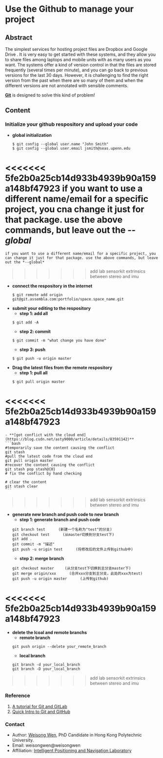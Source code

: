 # Use the Github to manage your project

## Abstract
The simplest services for hosting project files are Dropbox and Google Drive . It is very easy to get started with these systems, and they allow you to share files among laptops and mobile units with as many users as you want. The systems offer a kind of version control in that the files are stored frequently (several times per minute), and you can go back to previous versions for the last 30 days. However, it is challenging to find the right version from the past when there are so many of them and when the different versions are not annotated with sensible comments.

**[Git](https://github.com/weisongwen)** is designed to solve this kind of problem!

## Content
### Initialize your github respository and upload your code

- **global initialization**
    ```
    $ git config --global user.name "John Smith"
    $ git config --global user.email jsmith@seas.upenn.edu
    ```
<<<<<<< 5fe2b0a25cb14d933b4939b90a159a148bf47923
    if you want to use a different name/email for a specific project, you cna change it just for that package. use the above commands, but leave out the *--global*
=======
    if you want to use a different name/email for a specific project, you can change it just for that package. use the above commands, but leave out the *--global*
>>>>>>> add lab sensorkit extrinsics between stereo and imu
- **connect the respository in the internet**
    ```
    $ git remote add origin git@git.assembla.com:portfolio/space.space_name.git
    ```
- **submit your editing to the respository**
    - **step 1: add all**
    ```
    $ git add -A
    ```
    - **step 2: commit**
    ```
    $ git commit -m "what change you have done"
    ```
    - **step 3: push**
    ```
    $ git push -u origin master
    ```
- **Drag the latest files from the remote respository**
    - **step 1: pull all**
    ```
    $ git pull origin master
    ```
<<<<<<< 5fe2b0a25cb14d933b4939b90a159a148bf47923
=======

    - **[got conflict with the cloud end](https://blog.csdn.net/asty9000/article/details/83591142)** 
    ```bash
    #temporarily save the content causing the conflict
    git stash
    #pull the latest code from the cloud end
    git pull origin master
    #recover the content causing the conflict
    git stash pop stash@{0}
    # fix the conflict by hand checking

    # clear the content 
    git stash clear
    ```
>>>>>>> add lab sensorkit extrinsics between stereo and imu
- **generate new branch and push code to new branch**
    - **step 1: generate branch and push code**
    ```
    git branch test      (新建一个名称为"test"的分支)
    git checkout test      (从master切换到分支test下)
    git add .      
    git commit -m "描述"
    git push -u origin test      (将修改后的文件上传到github中)
    ```
    - **step 2: merge branch**
    ```  
    git checkout master     (从分支test下切换到主分支master下)
    git merge origin/xxx      (合并xxx分支到主分支，此处的xxx为test)
    git push -u origin master      (上传到github)
    ```
<<<<<<< 5fe2b0a25cb14d933b4939b90a159a148bf47923
=======
- **delete the lcoal and remote branchs**
    - **remote branch**
    ```
    git push origin --delete your_remote_branch
    ```
    - **local branch**
    ```
    git branch -d your_local_branch
    git branch -D your_local_branch
    ```
>>>>>>> add lab sensorkit extrinsics between stereo and imu
### Reference
1. [A tutorial for Git and GitLab](https://www.ifi.uzh.ch/dam/jcr:ff780599-d5e2-4d05-b923-1c333cbf2842/A%20Tutorial%20for%20GitHub.pdf)
2. [Quick Intro to Git and GitHub](https://hplgit.github.io/teamods/bitgit/Langtangen_bitgit_4print.pdf)


### Contact
- Author: [Weisong Wen](https://weisongwen.wixsite.com/weisongwen), PhD Candidate in Hong Kong Polytechnic University.
- Email: weisongwen@weisongwen
- Affiliation: [Intelligent Positioning and Navigation Laboratory](https://www.polyu-ipn-lab.com/)